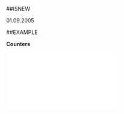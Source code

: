 
##ISNEW

01.09.2005


##EXAMPLE

**Counters**



![](..\..\Examples\vbs\SOProject.Counters.vbs.txt)

